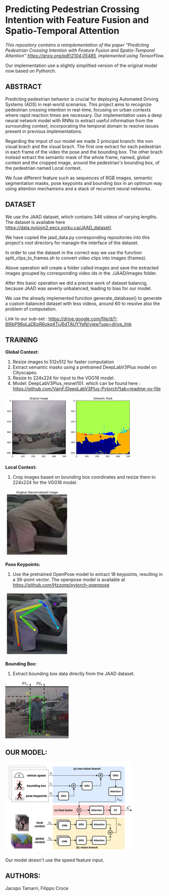 
# Predicting Pedestrian Crossing Intention with Feature Fusion and Spatio-Temporal Attention

*This repository contains a reimplementation of the paper "Predicting Pedestrian Crossing Intention with Feature Fusion and Spatio-Temporal Attention" https://arxiv.org/pdf/2104.05485, implemented using TensorFlow.*

Our implementation use a slightly simplified version of the original model now based on Pythorch.

## ABSTRACT

Predicting pedestrian behavior is crucial for deploying Automated Driving Systems (ADS) in real-world scenarios. This project aims to recognize pedestrian crossing intention in real-time, focusing on urban contexts where rapid reaction times are necessary. Our implementation uses a deep neural network model with RNNs to extract useful information from the surrounding context, incorporating the temporal domain to resolve issues present in previous implementations.

Regarding the imput of our model we made 2 principal branch: the non visual brach and the visual brach. 
The first one extract for each pedestrian in each frame of the video the pose and the bounding box. 
The other brach instead extract the semantic mask of the whole frame, named, global context and the cropped image, around the pedestrian's bounding box, of the pedestrian named Local context.

We fuse different feature such as sequences of RGB images, semantic segmentation masks, pose keypoints and bounding box in an optimum way using attention mechanisms and a stack of recurrent neural networks.

## DATASET

We use the JAAD dataset, which contains 346 videos of varying lengths. The dataset is available here https://data.nvision2.eecs.yorku.ca/JAAD_dataset/.

We have copied the jaad_data.py corresponding repositories into this project's root directory for managin the interface of the dataset.

In order to use the dataset in the correct way we use the function split_clips_to_frames.sh to convert video clips  into images (frames).

Above operation will create a folder called images and save the extracted images grouped by corresponding video ids in the ./JAAD/images folder.

After this basic operation we did a precise work of dataset balancig, because JAAD was severly unbalanced, leading to bias for our model.

We use the already implemented function generate_database() to generate a custom balanced dataset with less videos, around 60 to resolve also the problem of computation.

Link to our sub-set : https://drive.google.com/file/d/1-89ibP96qLaDEpR6okq4TjJ6dTAUYYeN/view?usp=drive_link

## TRAINING

**Global Context:**
1. Resize images to 512x512 for faster computation
2. Extract semantic masks using a pretrained DeepLabV3Plus model on Cityscapes.
3. Resize to 224x224 for input to the VGG16 model.
4. Model: DeepLabV3Plus_resnet101. which can be found here : https://github.com/VainF/DeepLabV3Plus-Pytorch?tab=readme-ov-file
   
<img src="./pics/global_context.png" alt="drawing" width="400"/>


**Local Context:**
1. Crop images based on bounding box coordinates and resize them to 224x224 for the VGG16 model.
<img src="./pics/local_context.png" alt="drawing" width="200"/>


**Pose Keypoints:**
1. Use the pretrained OpenPose model to extract 18 keypoints, resulting in a 36-point vector.
    The openpose model is available at https://github.com/Hzzone/pytorch-openpose
   
<img src="./pics/pose.png" alt="drawing" width="200"/>


**Bounding Box:**
1. Extract bounding box data directly from the JAAD dataset.
   
<img src="./pics/bbox.png" alt="drawing" width="200"/>


## OUR MODEL:
<img src="./pics/model.png" alt="drawing" width="400"/>

Our model doesn't use the speed feature input.
## AUTHORS:
Jacopo Tamarri,
Filippo Croce


